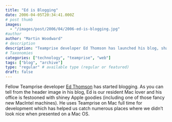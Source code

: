 ```yaml
---
title: "Ed is Blogging"
date: 2006-04-05T20:34:41.000Z
# post thumb
images:
  - "/images/post/2006/04/2006-ed-is-blogging.jpg"
#author
author: "Martin Woodward"
# description
description: "Teamprise developer Ed Thomson has launched his blog, sharing insights from his Mac-centric workspace and enhancing Mac OS compatibility."
# Taxonomies
categories: ["technology", "teamprise", "web"]
tags: ["blog", "archive"]
type: "regular" # available type (regular or featured)
draft: false
---
```


Fellow Teamprise developer [Ed Thomson](http://www.edwardthomson.com/blog/) has started blogging. As you can tell from the header image in his blog, Ed is our resident Mac lover and his office is festooned with shiney Apple goodies (including one of those fancy new MacIntel machines). He uses Teamprise on Mac full time for development which has helped us catch numerous places where we didn’t look nice when presented on a Mac OS.
